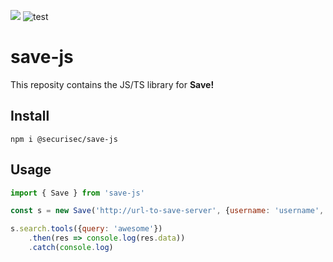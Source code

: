 ![](https://img.shields.io/npm/v/save-js?style=for-the-badge)
![test](https://github.com/securisec/save-js/workflows/test/badge.svg)

# save-js

This reposity contains the JS/TS library for **Save!**

## Install
```
npm i @securisec/save-js
```

## Usage
```js
import { Save } from 'save-js'

const s = new Save('http://url-to-save-server', {username: 'username', password: 'password'})

s.search.tools({query: 'awesome'})
    .then(res => console.log(res.data))
    .catch(console.log)
```
